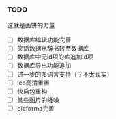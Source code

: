 ﻿### TODO  
这就是画饼的力量
- [ ] 数据库编辑功能完善  
- [ ] 笑话数据从辞书转至数据库  
- [ ] 数据库中无id项的库追加id项  
- [ ] 数据库导出功能追加  
- [ ] 进一步的多语言支持（？不太现实）  
- [ ] ico高清重置  
- [ ] 快启包重构  
- [ ] 某些图片的降噪  
- [ ] dicforma完善  
